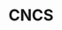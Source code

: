 ---
# This topic lives at
# https://digital.gov/topics/cncs

slug: "cncs"

# Topic Title
title: "CNCS"

# description — keep it short and clear
summary: ""


# Weight
weight: 1

# For more information on managing topics,
# see https://github.com/GSA/digitalgov.gov/wiki
---